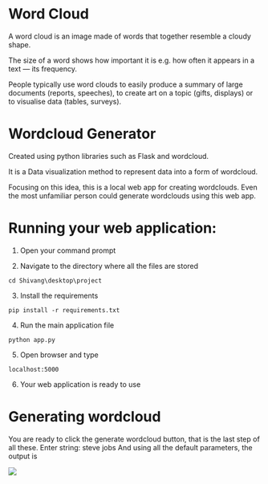 # Word Cloud
A word cloud is an image made of words that together resemble a cloudy shape.

The size of a word shows how important it is e.g. how often it appears in a text — its frequency.

People typically use word clouds to easily produce a summary of large documents (reports, speeches), to create art on a topic (gifts, displays) or to visualise data (tables, surveys).

# Wordcloud Generator

Created using python libraries such as Flask and wordcloud. 

It is a Data visualization method to represent data into a form of wordcloud. 

Focusing on this idea, this is a local web app for creating wordclouds. Even the most unfamiliar person could generate wordclouds using this web app.

# Running your web application:
 
1. Open your command prompt

2. Navigate to the directory where all the files are stored
```
cd Shivang\desktop\project
```

3. Install the requirements
```
pip install -r requirements.txt
```

4. Run the main application file
```
python app.py
```

5. Open browser and type 
```
localhost:5000
```

6. Your web application is ready to use

# Generating wordcloud
You are ready to click the generate wordcloud button, that is the last step of all these.
Enter string: steve jobs
And using all the default parameters, the output is 

![](C:\Users\Shivang\Desktop\3.png)
